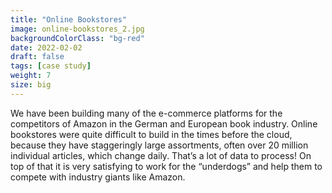 ```yaml
---
title: "Online Bookstores"
image: online-bookstores_2.jpg
backgroundColorClass: "bg-red"
date: 2022-02-02
draft: false
tags: [case study]
weight: 7
size: big
---
```


We have been building many of the e-commerce platforms for the competitors of Amazon in the German and European book industry. Online bookstores were quite difficult to build in the times before the cloud, because they have staggeringly large assortments, often over 20 million individual articles, which change daily. That’s a lot of data to process! On top of that it is very satisfying to work for the “underdogs” and help them to compete with industry giants like Amazon.